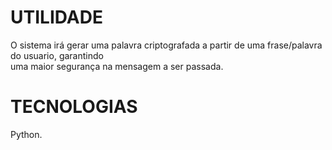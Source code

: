 # UTILIDADE
O sistema irá gerar uma palavra criptografada a partir de uma frase/palavra do usuario, garantindo<br>
uma maior segurança na mensagem a ser passada.
# TECNOLOGIAS
Python.
